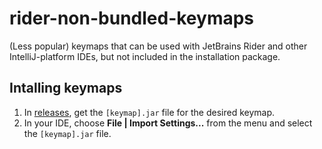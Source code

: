 # rider-non-bundled-keymaps
(Less popular) keymaps that can be used with JetBrains Rider and other IntelliJ-platform IDEs, but not included in the installation package.

## Intalling keymaps

1. In [releases](https://github.com/JetBrains/rider-non-bundled-keymaps/releases), get the `[keymap].jar` file for the desired keymap.
2. In your IDE, choose **File | Import Settings...** from the menu and select the `[keymap].jar` file.
